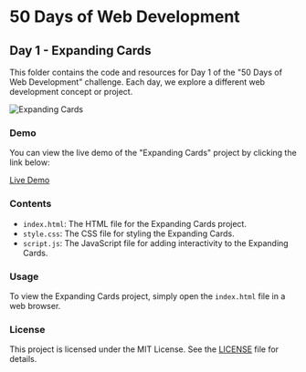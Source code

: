 # 50 Days of Web Development

## Day 1 - Expanding Cards

This folder contains the code and resources for Day 1 of the "50 Days of Web Development" challenge. Each day, we explore a different web development concept or project.

![Expanding Cards](https://i.ibb.co/GkKvyGF/Screenshot-2023-10-10-004138.png)

### Demo

You can view the live demo of the "Expanding Cards" project by clicking the link below:

[Live Demo](https://65244d82da108e1bf367753b--unique-dasik-5655a0.netlify.app/)

### Contents

- `index.html`: The HTML file for the Expanding Cards project.
- `style.css`: The CSS file for styling the Expanding Cards.
- `script.js`: The JavaScript file for adding interactivity to the Expanding Cards.

### Usage

To view the Expanding Cards project, simply open the `index.html` file in a web browser.

### License

This project is licensed under the MIT License. See the [LICENSE](LICENSE) file for details.
